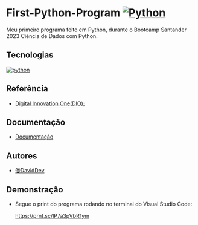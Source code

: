 # First-Python-Program [![Python](https://logos-world.net/wp-content/uploads/2021/10/Python-Logo.png)]()
Meu primeiro programa feito em Python, durante o Bootcamp Santander 2023 Ciência de Dados com Python.

## Tecnologias
[![python](https://img.shields.io/badge/Python-3776AB?style=for-the-badge&logo=python&logoColor=white)]()

## Referência

 - [Digital Innovation One(DIO)](https://web.dio.me/course/ambiente-de-desenvolvimento-e-primeiros-passos-com-python/learning/1ecc1827-27d0-4395-8bd2-7738e44ae5b3?back=/track/santander-bootcamp-2023-ciencia-de-dados-com-python&tab=undefined&moduleId=undefined);
## Documentação

- [Documentação](https://docs.python.org/pt-br/3/)


## Autores

- [@DavidDev](https://www.github.com/Cigas1)

## Demonstração

- Segue o print do programa rodando no terminal do Visual Studio Code:

  https://prnt.sc/lP7a3pVbR1ym

